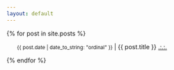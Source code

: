 ```yaml
---
layout: default
---
```

{% for post in site.posts %}	
<ol>
    <small>{{ post.date | date_to_string: "ordinal" }} </small> | {{ post.title }} <a href="{{ post.url }}">.:.:.</a>
</ol>
{% endfor %}	
